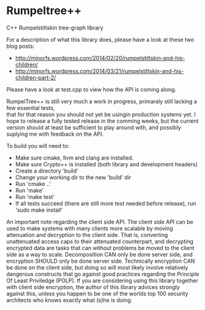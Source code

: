 Rumpeltree++
============

C++ Rumpelstiltskin tree-graph library

For a description of what this library does, please have a look at these two blog posts:

* http://minorfs.wordpress.com/2014/02/20/rumpelstiltskin-and-his-children/
* http://minorfs.wordpress.com/2014/03/21/rumpelstiltskin-and-his-children-part-2/

Please have a look at test.cpp to view how the API is  coming along.

RumpelTree++ is still very much a work in progress, primaraly still lacking a few essential tests,  
that for that  reason you should not yet be usingin production systems yet. 
I hope to release a fully tested release in the comming weeks, but the current version should at least 
be sufficient to play around with, and possibly suplying me with feedback on the API.

To build you will need to:

* Make sure cmake, llvm and clang are installed.
* Make sure Crypto++ is installed (both library and development headers)
* Create a directory 'build'
* Change your working dir to the new 'build' dir
* Run 'cmake ..'
* Run 'make'
* Run 'make test'
* If all tests succeed (there are still more test needed before release), run 'sudo make install'

An important note regarding the client side API. The client side API can be used to make systems
with many clients more scalable by moving attenuation and decryption to the client side.
That is, converting unattenuated access caps to their attenuated counterpart, and decrypting encrypted data
are tasks that can without problems be moved to the client side as a way to scale. Decomposition CAN only be 
done server side, and encryption SHOULD only be done server side.
Technically encryption CAN be done on the client side, but doing so will most likely involve relatively dangerous
constructs that go against good practices regarding the Principle Of Least Priviledge (POLP). 
If you are considering using this library together with client side encryption, 
the author of this library advices strongly against this, unless you happen to be one of the worlds top 100 
security architects who knows exactly what (s)he is doing.
